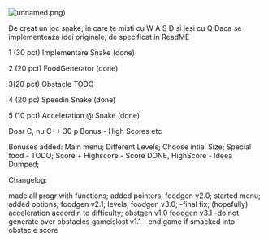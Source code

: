 ![unnamed.png](https://bitbucket.org/repo/pXXRXM/images/3712525168-unnamed.png))

De creat un joc snake, in care te misti cu W A S D si iesi cu Q
Daca se implementeaza idei originale, de specificat in ReadME

1 (30 pct) Implementare Snake	(done)

2 (20 pct) FoodGenerator	(done)

3(20 pct) Obstacle	TODO

4 (20 pc) Speedin Snake	(done)

5 (10 pct) Acceleration @ Snake (done)

Doar C, nu C++
30 p Bonus - High Scores etc

Bonuses added:
Main menu;
Different Levels;
Choose intial Size;
Special food - TODO;
Score + Highscore - Score DONE, HighScore - Ideea Dumped;

Changelog:

made all progr with functions;
added pointers;
foodgen v2.0;
started menu;
added options;
foodgen v2.1;
levels;
foodgen v3.0; -final fix; (hopefully)
acceleration accordin to difficulty;
obstgen v1.0
foodgen v3.1 -do not generate over obstacles
gameislost v1.1 - end game if smacked into obstacle
score

